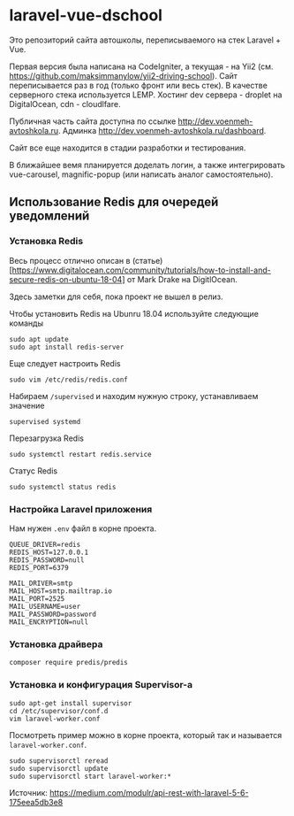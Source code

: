 # laravel-vue-dschool

Это репозиторий сайта автошколы, переписываемого на стек Laravel + Vue. 

Первая версия была написана на CodeIgniter, а текущая - на Yii2 (см. https://github.com/maksimmanylow/yii2-driving-school). 
Сайт переписывается раз в год (только фронт или весь стек). В качестве серверного стека используется LEMP. Хостинг dev сервера - droplet на DigitalOcean, cdn - cloudlfare.

Публичная часть сайта доступна по ссылке http://dev.voenmeh-avtoshkola.ru.
Админка http://dev.voenmeh-avtoshkola.ru/dashboard.

Сайт все еще находится в стадии разработки и тестирования.

В ближайшее вемя планируется доделать логин, а также интегрировать vue-carousel, magnific-popup (или написать аналог самостоятельно).

## Использование Redis для очередей уведомлений

### Установка Redis

Весь процесс отлично описан в (статье)[https://www.digitalocean.com/community/tutorials/how-to-install-and-secure-redis-on-ubuntu-18-04] от Mark Drake на DigitlOcean.

Здесь заметки для себя, пока проект не вышел в релиз.

Чтобы установить Redis на Ubunru 18.04 используйте следующие команды
```language-bash
sudo apt update
sudo apt install redis-server
```

Еще следует настроить Redis
```language-bash
sudo vim /etc/redis/redis.conf
```

Набираем ```/supervised``` и находим нужную строку, устанавливаем значение 
```
supervised systemd
```

Перезагрузка Redis
```language-bash
sudo systemctl restart redis.service
```


Статус Redis
```language-bash
sudo systemctl status redis
```

### Настройка Laravel приложения

Нам нужен ```.env``` файл в корне проекта.

```
QUEUE_DRIVER=redis
REDIS_HOST=127.0.0.1
REDIS_PASSWORD=null
REDIS_PORT=6379

MAIL_DRIVER=smtp
MAIL_HOST=smtp.mailtrap.io
MAIL_PORT=2525
MAIL_USERNAME=user
MAIL_PASSWORD=password
MAIL_ENCRYPTION=null
```

### Установка драйвера

```
composer require predis/predis
```

### Установка и конфигурация Supervisor-а

```
sudo apt-get install supervisor
cd /etc/supervisor/conf.d
vim laravel-worker.conf
```
Посмотреть пример можно в корне проекта, который так и называется ```laravel-worker.conf```.

```
sudo supervisorctl reread
sudo supervisorctl update
sudo supervisorctl start laravel-worker:*
```

Источник: https://medium.com/modulr/api-rest-with-laravel-5-6-175eea5db3e8
